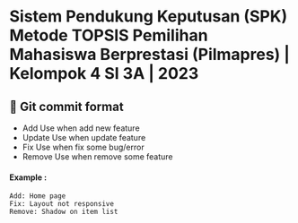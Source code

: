 # Sistem Pendukung Keputusan (SPK) Metode TOPSIS Pemilihan Mahasiswa Berprestasi (Pilmapres) | Kelompok 4 SI 3A | 2023


## 📁 Git commit format
* Add
Use when add new feature
* Update
Use when update feature
* Fix
Use when fix some bug/error
* Remove
Use when remove some feature
#### Example :
    Add: Home page
    Fix: Layout not responsive
    Remove: Shadow on item list 
